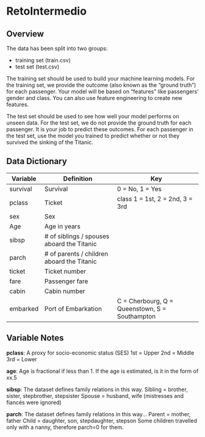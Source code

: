 # RetoIntermedio


## Overview
The data has been split into two groups:

* training set (train.csv)
* test set (test.csv)

The training set should be used to build your machine learning models. For the training set, we provide the outcome (also known as the “ground truth”) for each passenger. Your model will be based on “features” like passengers’ gender and class. You can also use feature engineering to create new features.

The test set should be used to see how well your model performs on unseen data. For the test set, we do not provide the ground truth for each passenger. It is your job to predict these outcomes. For each passenger in the test set, use the model you trained to predict whether or not they survived the sinking of the Titanic.


## Data Dictionary
| Variable | Definition          |	Key                                           |
| -------- | ------------------- | -----------------------------------------------
|survival  | Survival	           | 0 = No, 1 = Yes                                |
|pclass	   | Ticket              |class	1 = 1st, 2 = 2nd, 3 = 3rd                 |
|sex       | Sex	                                                                |
|Age	     | Age in years	                                                        |
|sibsp	   | # of siblings / spouses aboard the Titanic	                          |
|parch	   | # of parents / children aboard the Titanic	                          |
|ticket	   | Ticket number	                                                      |
|fare	     | Passenger fare	                                                      |
|cabin	   | Cabin number	                                                        |
|embarked	 | Port of Embarkation |C = Cherbourg, Q = Queenstown, S = Southampton  |


## Variable Notes
**pclass**: A proxy for socio-economic status (SES)
1st = Upper
2nd = Middle
3rd = Lower

**age**: Age is fractional if less than 1. If the age is estimated, is it in the form of xx.5

**sibsp**: The dataset defines family relations in this way.
Sibling = brother, sister, stepbrother, stepsister
Spouse = husband, wife (mistresses and fiancés were ignored)

**parch**: The dataset defines family relations in this way...
Parent = mother, father
Child = daughter, son, stepdaughter, stepson
Some children travelled only with a nanny, therefore parch=0 for them.
